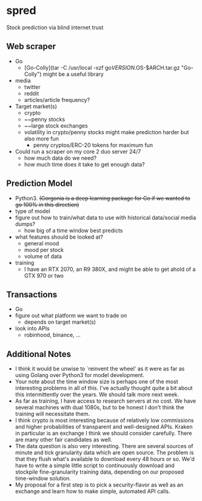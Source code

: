 # spred
Stock prediction via blind internet trust

##	Web scraper
* Go
    * [Go-Colly](tar -C /usr/local -xzf go$VERSION.$OS-$ARCH.tar.gz "Go-Colly") might be a useful library
*	media
    *	twitter
    *	reddit
    *	articles/article frequency?
*	Target market(s)
    *	crypto
    *	~~penny stocks
    *	~~large stock exchanges
    *	volatility in crypto/penny stocks might make prediction harder but also more fun
        * penny cryptos/ERC-20 tokens for maximum fun
*	Could run a scraper on my core 2 duo server 24/7
    *	how much data do we need?
    *	how much time does it take to get enough data?
##	Prediction Model
*	Python3. ~~(Gorgonia is a deep learning package for Go if we wanted to go 100% in this direction)~~
*	type of model
*	figure out how to train/what data to use with historical data/social media dumps?
    *	how big of a time window best predicts
*	what features should be looked at?
    *	general mood
    *	mood per stock
    *	volume of data
*	training
    *	I have an RTX 2070, an R9 380X, and might be able to get ahold of a GTX 970 or two
##	Transactions
*	Go
*	figure out what platform we want to trade on
    *	depends on target market(s)
*	look into APIs
    * robinhood, binance, ...

## Additional Notes

*   I think it would be unwise to `reinvent the wheel' as it were as far as using Golang over Python3 for model development. 
*   Your note about the time window size is perhaps one of the most interesting problems in all of this. I've actually thought quite a bit about this intermittently over the years. We should talk more next week. 
*   As far as training, I have access to research servers at no cost. We have several machines with dual 1080s, but to be honest I don't think the training will necessitate them. 
*   I think crypto is most interesting because of relatively low commissions and higher probabilities of transparent and well-designed APIs. Kraken in particular is an exchange I think we should consider carefully. There are many other fair candidates as well. 
*   The data question is also very interesting. There are several sources of minute and tick granularity data which are open source. The problem is that they flush what's available to download every 48 hours or so. We'd have to write a simple little script to continuously download and stockpile fine-granularity training data, depending on our proposed time-window solution. 
*   My proposal for a first step is to pick a security-flavor as well as an exchange and learn how to make simple, automated API calls. 

